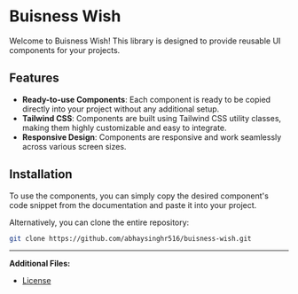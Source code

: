# Buisness Wish

Welcome to Buisness Wish! This library is designed to provide reusable UI components for your projects.

## Features

- **Ready-to-use Components**: Each component is ready to be copied directly into your project without any additional setup.
- **Tailwind CSS**: Components are built using Tailwind CSS utility classes, making them highly customizable and easy to integrate.
- **Responsive Design**: Components are responsive and work seamlessly across various screen sizes.

## Installation

To use the components, you can simply copy the desired component's code snippet from the documentation and paste it into your project.

Alternatively, you can clone the entire repository:

```bash
git clone https://github.com/abhaysinghr516/buisness-wish.git
```

---

**Additional Files:**

- [License](LICENSE)
